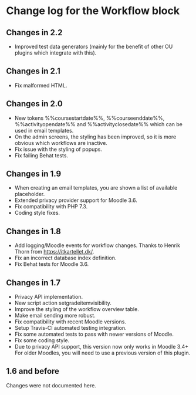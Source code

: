 # Change log for the Workflow block

## Changes in 2.2

* Improved test data generators (mainly for the benefit of other OU plugins which integrate with this).


## Changes in 2.1

* Fix malformed HTML.


## Changes in 2.0

* New tokens %%coursestartdate%%, %%courseenddate%%, %%activityopendate%%
  and %%activityclosedate%% which can be used in email templates.
* On the admin screens, the styling has been improved, so it is
  more obvious which workflows are inactive.
* Fix issue with the styling of popups.
* Fix failing Behat tests.


## Changes in 1.9

* When creating an email templates, you are shown a list of available placeholder.
* Extended privacy provider support for Moodle 3.6.
* Fix compatibility with PHP 7.3.
* Coding style fixes.


## Changes in 1.8

* Add logging/Moodle events for workflow changes.
  Thanks to Henrik Thorn from https://itkartellet.dk/.
* Fix an incorrect database index definition.
* Fix Behat tests for Moodle 3.6.


## Changes in 1.7

* Privacy API implementation.
* New script action setgradeitemvisibility.
* Improve the styling of the workflow overview table.
* Make email sending more robust.
* Fix compatibility with recent Moodle versions.
* Setup Travis-CI automated testing integration.
* Fix some automated tests to pass with newer versions of Moodle.
* Fix some coding style.
* Due to privacy API support, this version now only works in Moodle 3.4+
  For older Moodles, you will need to use a previous version of this plugin.


## 1.6 and before

Changes were not documented here.
